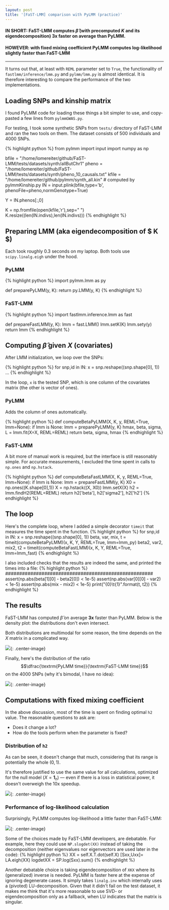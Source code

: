 ```yaml
---
layout: post
title: '[FaST-LMM] comparison with PyLMM (practice)'
---
```


#### IN SHORT: FaST-LMM computes $\hat{\beta}$ (with precomputed $K$ and its eigendecomposition) **3x** faster on average than PyLMM.

#### HOWEVER: with fixed mixing coefficient PyLMM computes log-likelihood slightly faster than FaST-LMM

------

It turns out that, at least with `REML` parameter set to `True`, the functionality of `fastlmm/inference/lmm.py` and `pylmm/lmm.py` is almost identical. It is therefore interesting to compare the performance of the two implementations.

## Loading SNPs and kinship matrix

I found PyLMM code for loading these things a bit simpler to use, and copy-pasted a few lines from `pylmmGWAS.py`.

For testing, I took some synthetic SNPs from `tests/` directory of FaST-LMM and ran the two tools on them. The dataset consists of 500 individuals and 4000 SNPs.

{% highlight python %}
from pylmm import input
import numpy as np

bfile = "/home/lomereiter/github/FaST-LMM/tests/datasets/synth/allButChr1"
pheno = "/home/lomereiter/github/FaST-LMM/tests/datasets/synth/pheno_10_causals.txt"
kfile = "/home/lomereiter/github/pylmm/synth_all.kin" # computed by pylmmKinship.py
IN = input.plink(bfile,type='b', phenoFile=pheno,normGenotype=True)

Y = IN.phenos[:,0]

K = np.fromfile(open(kfile,'r'),sep=" ")
K.resize((len(IN.indivs),len(IN.indivs)))
{% endhighlight %}

## Preparing LMM (aka eigendecomposition of $ K $)

Each took roughly 0.3 seconds on my laptop. Both tools use `scipy.linalg.eigh` under the hood.

### PyLMM

{% highlight python %}
import pylmm.lmm as py

def preparePyLMM(y, K):
    return py.LMM(y, K)
{% endhighlight %}

### FaST-LMM

{% highlight python %}
import fastlmm.inference.lmm as fast

def prepareFastLMM(y, K):
    lmm = fast.LMM()
    lmm.setK(K)
    lmm.sety(y)
    return lmm
{% endhighlight %}

## Computing $\hat{\beta}$ given $X$ (covariates)

After LMM initialization, we loop over the SNPs:

{% highlight python %}
for snp,id in IN:
    x = snp.reshape((snp.shape[0], 1))
    ...
{% endhighlight %}

In the loop, `x` is the tested SNP, which is one column of the covariates matrix (the other is vector of ones).

### PyLMM

Adds the column of ones automatically.

{% highlight python %}
def computeBetaPyLMM(X, K, y, REML=True, lmm=None):
    if lmm is None: lmm = preparePyLMM(y, K)
    hmax, beta, sigma, L = lmm.fit(X=X, REML=REML)
    return beta, sigma, hmax
{% endhighlight %}
    
### FaST-LMM

A bit more of manual work is required, but the interface is still reasonably simple. For accurate measurements, I excluded the time spent in calls to `np.ones` and `np.hstack`.
    
{% highlight python %}
def computeBetaFastLMM(X, K, y, REML=True, lmm=None):
    if lmm is None: lmm = prepareFastLMM(y, K)
    X0 = np.ones((K.shape[0],1))
    X = np.hstack((X, X0))
    lmm.setX(X)
    h2 = lmm.findH2(REML=REML)
    return h2['beta'], h2['sigma2'], h2['h2']
{% endhighlight %}

## The loop

Here's the complete loop, where I added a simple decorator `timeit` that measures the time spent in the function.
{% highlight python %}
for snp,id in IN:
    x = snp.reshape((snp.shape[0], 1))
    beta, var, mix, t = timeit(computeBetaPyLMM)(x, K, Y, REML=True, lmm=lmm_py)
    beta2, var2, mix2, t2 = timeit(computeBetaFastLMM)(x, K, Y, REML=True, lmm=lmm_fast)
{% endhighlight %}

I also included checks that the results are indeed the same, and printed the times into a file:
{% highlight python %}
#####################################################
    assert(np.abs(beta[1][0] - beta2[0]) < 1e-5)
    assert(np.abs(var[0][0] - var2) < 1e-5)
    assert(np.abs(mix - mix2) < 1e-5)
    print("{0}\t{1}".format(t, t2))
{% endhighlight %}

## The results

FaST-LMM has computed $\hat{\beta}$ on average **3x** faster than PyLMM. Below is the density plot: the distributions don't even intersect.

Both distributions are multimodal for some reason, the time depends on the $X$ matrix in a complicated way.

<!---
{% highlight r %}
library(ggplot2)
library(reshape2)

timings <- read.table("timings.txt")
colnames(timings) <- c("pylmm", "fastlmm")
timings.melt <- melt(timings, variable.name="method", value.name="time")
ggplot(timings.melt) + geom_density(aes(x=time, fill=method)) + 
		     scale_x_continuous(limits=c(0, 0.05)) + 
		     xlab(expression("time for estimating "* beta* ", seconds"))
{% endhighlight %}
-->

![]({{site.url}}/images/2015-03-10-beta.png){: .center-image}

Finally, here's the distribution of the ratio $$\dfrac{\textrm{PyLMM time}}{\textrm{FaST-LMM time}}$$ on the 4000 SNPs (why it's bimodal, I have no idea):

![]({{site.url}}/images/2015-03-10-ratio.png){: .center-image}

## Computations with fixed mixing coefficient

In the above discussion, most of the time is spent on finding optimal `h2` value. The reasonable questions to ask are:

* Does it change a lot?
* How do the tools perform when the parameter is fixed?

### Distribution of `h2`

As can be seen, it doesn't change that much, considering that its range is potentially the whole $(0, 1)$. 

It's therefore justified to use the same value for all calculations, optimized for the null model ($X = \mathbf{1}_n$) — even if there is a loss in statistical power, it doesn't overweigh the 10x speedup.

![]({{site.url}}/images/2015-03-10-h2.png){: .center-image}

### Performance of log-likelihood calculation

Surprisingly, PyLMM computes log-likelihood a little faster than FaST-LMM:

![]({{site.url}}/images/2015-03-10-beta2.png){: .center-image}

Some of the choices made by FaST-LMM developers, are debatable. For example, here they could use `NP.slogdet(XX)` instead of taking the decomposition (neither eigenvalues nor eigenvectors are used later in the code):
{% highlight python %}
XX = self.X.T.dot(self.X)
[Sxx,Uxx]= LA.eigh(XX)
logdetXX  = SP.log(Sxx).sum()
{% endhighlight %}

Another debatable choice is taking eigendecomposition of `XKX` where its (generalized) inverse is needed.
PyLMM is faster here at the expense of ignoring degenerate cases. It simply takes `linalg.inv` which internally uses a (pivoted) LU-decomposition. Given that it didn't fail on the test dataset, it makes me think that it's more reasonable to use SVD- or eigendecomposition only as a fallback, when LU indicates that the matrix is singular.